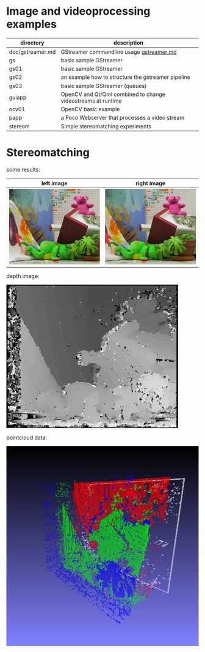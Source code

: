 # Image and videoprocessing examples

| directory| description |
|---|---|
|doc/gstreamer.md | GStreamer commandline usage [gstreamer.md](./doc/gstreamer.md) |
|gs |basic sample GStreamer|
|gs01| basic sample GStreamer
|gs02| an example how to structure the gstreamer pipeline
|gs03| basic sample GStreamer (queues)
|guiapp |OpenCV and Qt/Qml combined to change videostreams at runtime
|ocv01 |OpenCV basic example
|papp |a Poco Webserver that processes a video stream
|stereom | Simple stereomatching experiments

# Stereomatching 
some results:

| left image| right image |
|---|---|
|![image](data/im1.png)|![image](data/im2.png)|

depth image:

![image](data/result.jpg)

pointcloud data:

![image](data/pointcloud00.png)